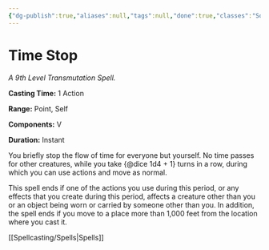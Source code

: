 ```yaml
---
{"dg-publish":true,"aliases":null,"tags":null,"done":true,"classes":"Sorcerer, Wizard,","spellLevel":9,"school":"Transmutation","source":"PHB","permalink":"/spells/time-stop/","dgHomeLink":false,"dgPassFrontmatter":true}
---
```


# Time Stop
*A 9th Level Transmutation Spell.*

**Casting Time:** 1 Action

**Range:** Point, Self

**Components:** V 

**Duration:** Instant

You briefly stop the flow of time for everyone but yourself. No time passes for other creatures, while you take {@dice 1d4 + 1} turns in a row, during which you can use actions and move as normal.



This spell ends if one of the actions you use during this period, or any effects that you create during this period, affects a creature other than you or an object being worn or carried by someone other than you. In addition, the spell ends if you move to a place more than 1,000 feet from the location where you cast it.

[[Spellcasting/Spells|Spells]]
